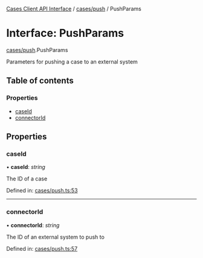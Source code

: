 [Cases Client API Interface](../cases_client_api.md) / [cases/push](../modules/cases_push.md) / PushParams

# Interface: PushParams

[cases/push](../modules/cases_push.md).PushParams

Parameters for pushing a case to an external system

## Table of contents

### Properties

- [caseId](cases_push.pushparams.md#caseid)
- [connectorId](cases_push.pushparams.md#connectorid)

## Properties

### caseId

• **caseId**: *string*

The ID of a case

Defined in: [cases/push.ts:53](https://github.com/jonathan-buttner/kibana/blob/2085a3b4480/x-pack/plugins/cases/server/client/cases/push.ts#L53)

___

### connectorId

• **connectorId**: *string*

The ID of an external system to push to

Defined in: [cases/push.ts:57](https://github.com/jonathan-buttner/kibana/blob/2085a3b4480/x-pack/plugins/cases/server/client/cases/push.ts#L57)
